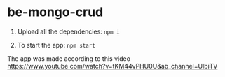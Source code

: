 # be-mongo-crud

1. Upload all the dependencies:
 `npm i`

3. To start the app:
`npm start`

The app was made according to this video https://www.youtube.com/watch?v=tKM44vPHU0U&ab_channel=UlbiTV
